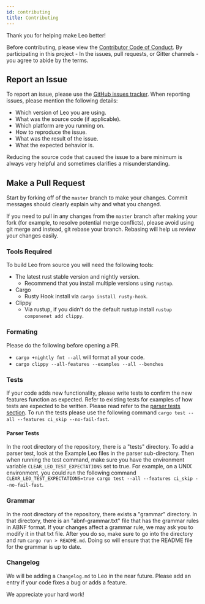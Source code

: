 ```yaml
---
id: contributing
title: Contributing
---
```


Thank you for helping make Leo better!

Before contributing, please view the [Contributor Code of Conduct](). 
By participating in this project - In the issues, pull requests, or Gitter channels - 
you agree to abide by the terms.

## Report an Issue

To report an issue, please use the [GitHub issues tracker](https://github.com/AleoHQ/leo/issues). When reporting issues, please mention the following details:

- Which version of Leo you are using.
- What was the source code (if applicable).
- Which platform are you running on.
- How to reproduce the issue.
- What was the result of the issue.
- What the expected behavior is.

Reducing the source code that caused the issue to a bare minimum is always very helpful and sometimes clarifies a misunderstanding.

## Make a Pull Request

Start by forking off of the `master` branch to make your changes. Commit messages should clearly explain why and what you changed.

If you need to pull in any changes from the `master` branch after making your fork (for example, to resolve potential merge conflicts), 
please avoid using git merge and instead, git rebase your branch. Rebasing will help us review your changes easily.

### Tools Required

To build Leo from source you will need the following tools:
- The latest rust stable version and nightly version.
  - Recommend that you install multiple versions using `rustup`.
- Cargo
  - Rusty Hook install via `cargo install rusty-hook`.
- Clippy
  - Via rustup, if you didn't do the default rustup install `rustup componenet add clippy`.

### Formating

Please do the following before opening a PR.
- `cargo +nightly fmt --all` will format all your code.
- `cargo clippy --all-features --examples --all --benches` 

### Tests

If your code adds new functionality, please write tests to confirm the new features function as expected. Refer to existing tests for examples of how tests are expected to be written. Please read refer to the [parser tests section](#Parser-Tests). To run the tests please use the following command `cargo test --all --features ci_skip --no-fail-fast`.

#### **Parser Tests**

In the root directory of the repository, there is a "tests" directory.
To add a parser test, look at the Example Leo files in the parser sub-directory.
Then when running the test command, make sure you have the environment variable `CLEAR_LEO_TEST_EXPECTATIONS` set to true. For example, on a UNIX environment, you could run the following command `CLEAR_LEO_TEST_EXPECTATIONS=true cargo test --all --features ci_skip --no-fail-fast`.

### Grammar

In the root directory of the repository, there exists a "grammar" directory. In that directory, there is an "abnf-grammar.txt" file that has the grammar rules in ABNF format. If your changes affect a grammar rule, we may ask you to modify it in that txt file. After you do so, make sure to go into the directory and run `cargo run > README.md`. Doing so will ensure that the README file for the grammar is up to date.

### Changelog

We will be adding a `Changelog.md` to Leo in the near future. Please add an entry if your code fixes a bug or adds a feature.

We appreciate your hard work!